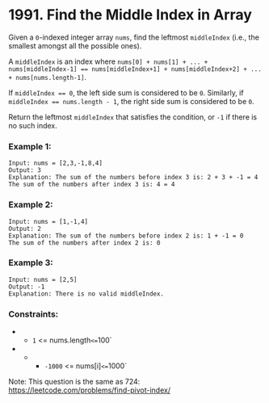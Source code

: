 # 1991. Find the Middle Index in Array

Given a `0`-indexed integer array `nums`, find the leftmost `middleIndex` (i.e., the smallest amongst all the possible ones).

A `middleIndex` is an index where `nums[0] + nums[1] + ... + nums[middleIndex-1] == nums[middleIndex+1] + nums[middleIndex+2] + ... + nums[nums.length-1]`.

If `middleIndex == 0`, the left side sum is considered to be `0`. Similarly, if `middleIndex == nums.length - 1`, the right side sum is considered to be `0`.

Return the leftmost `middleIndex` that satisfies the condition, or `-1` if there is no such index.

### Example 1:

```
Input: nums = [2,3,-1,8,4]
Output: 3
Explanation: The sum of the numbers before index 3 is: 2 + 3 + -1 = 4
The sum of the numbers after index 3 is: 4 = 4
```

### Example 2:

```
Input: nums = [1,-1,4]
Output: 2
Explanation: The sum of the numbers before index 2 is: 1 + -1 = 0
The sum of the numbers after index 2 is: 0
```

### Example 3:

```
Input: nums = [2,5]
Output: -1
Explanation: There is no valid middleIndex.
```

### Constraints:

- - `1` <= nums.length` <= `100`
- - - `-1000` <= nums[i]` <= `1000`

Note: This question is the same as 724: https://leetcode.com/problems/find-pivot-index/
